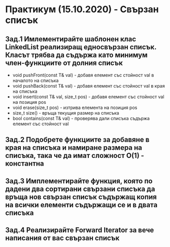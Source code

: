 # Практикум (15.10.2020) - Свързан списък

## Зад.1 Имлементирайте шаблонен клас LinkedList реализиращ едносвързан списък. Класът трябва да съдържа като минимум член-функциите от долния списък

* void pushFront(const T& val) - добавя елемент със стойност val в началото на списъка
* void pushBack(const T& val) - добавя елемент със стойност val в края на списъка
* void insert(const T& val, size_t pos) - добавя елемент със стойност val на позиция pos
* void erase(size_t pos) - изтрива елемента на позиция pos
* size_t size() - връща текущия размер на списъка
* bool contains(const T& val) - проверява дали списъка съдържа елемент със стойност val

## Зад.2 Подобрете функциите за добавяне в края на списъка и намиране размера на списъка, така че да имат сложност O(1) - константна

## Зад.3 Имплементирайте функция, която по дадени два сортирани свързани списъка да връща нов свързан списък съдържащ копия на всички елементи съдържащи се и в двата списъка

## Зад.4 Реализирайте Forward Iterator за вече написания от вас свързан списък
